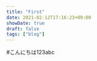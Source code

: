 ```yaml
---
title: "First"
date: 2021-02-12T17:16:23+09:00
showDate: true
draft: false
tags: ["blog"]
---
```

#こんにちは123abc

